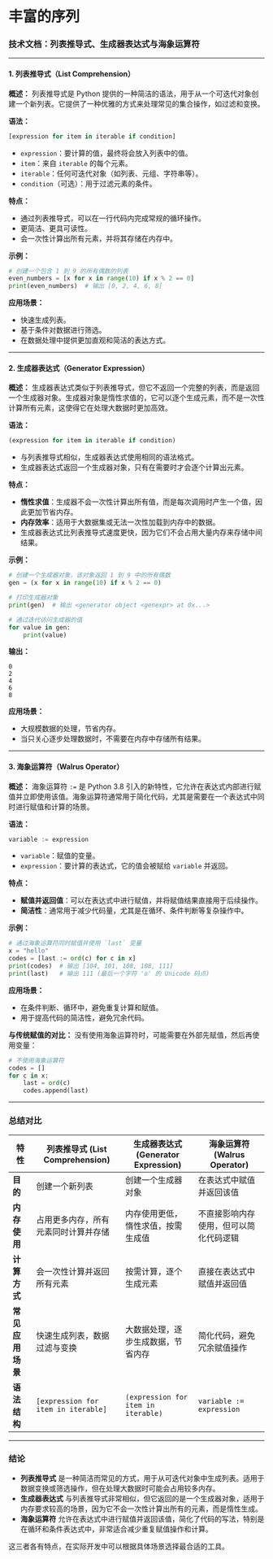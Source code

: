 # 丰富的序列

### 技术文档：列表推导式、生成器表达式与海象运算符

---

#### **1. 列表推导式（List Comprehension）**

**概述：**
列表推导式是 Python 提供的一种简洁的语法，用于从一个可迭代对象创建一个新列表。它提供了一种优雅的方式来处理常见的集合操作，如过滤和变换。

**语法：**
```python
[expression for item in iterable if condition]
```

- `expression`：要计算的值，最终将会放入列表中的值。
- `item`：来自 `iterable` 的每个元素。
- `iterable`：任何可迭代对象（如列表、元组、字符串等）。
- `condition`（可选）：用于过滤元素的条件。

**特点：**
- 通过列表推导式，可以在一行代码内完成常规的循环操作。
- 更简洁、更具可读性。
- 会一次性计算出所有元素，并将其存储在内存中。

**示例：**
```python
# 创建一个包含 1 到 9 的所有偶数的列表
even_numbers = [x for x in range(10) if x % 2 == 0]
print(even_numbers)  # 输出 [0, 2, 4, 6, 8]
```

**应用场景：**
- 快速生成列表。
- 基于条件对数据进行筛选。
- 在数据处理中提供更加直观和简洁的表达方式。

---

#### **2. 生成器表达式（Generator Expression）**

**概述：**
生成器表达式类似于列表推导式，但它不返回一个完整的列表，而是返回一个生成器对象。生成器对象是惰性求值的，它可以逐个生成元素，而不是一次性计算所有元素，这使得它在处理大数据时更加高效。

**语法：**
```python
(expression for item in iterable if condition)
```

- 与列表推导式相似，生成器表达式使用相同的语法格式。
- 生成器表达式返回一个生成器对象，只有在需要时才会逐个计算出元素。

**特点：**
- **惰性求值**：生成器不会一次性计算出所有值，而是每次调用时产生一个值，因此更加节省内存。
- **内存效率**：适用于大数据集或无法一次性加载到内存中的数据。
- 生成器表达式比列表推导式速度更快，因为它们不会占用大量内存来存储中间结果。

**示例：**
```python
# 创建一个生成器对象，该对象返回 1 到 9 中的所有偶数
gen = (x for x in range(10) if x % 2 == 0)

# 打印生成器对象
print(gen)  # 输出 <generator object <genexpr> at 0x...>

# 通过迭代访问生成器的值
for value in gen:
    print(value)
```

**输出：**
```
0
2
4
6
8
```

**应用场景：**
- 大规模数据的处理，节省内存。
- 当只关心逐步处理数据时，不需要在内存中存储所有结果。

---

#### **3. 海象运算符（Walrus Operator）**

**概述：**
海象运算符 `:=` 是 Python 3.8 引入的新特性，它允许在表达式内部进行赋值并立即使用该值。海象运算符通常用于简化代码，尤其是需要在一个表达式中同时进行赋值和计算的场景。

**语法：**
```python
variable := expression
```

- `variable`：赋值的变量。
- `expression`：要计算的表达式，它的值会被赋给 `variable` 并返回。

**特点：**
- **赋值并返回值**：可以在表达式中进行赋值，并将赋值结果直接用于后续操作。
- **简洁性**：通常用于减少代码量，尤其是在循环、条件判断等复杂操作中。

**示例：**
```python
# 通过海象运算符同时赋值并使用 `last` 变量
x = "hello"
codes = [last := ord(c) for c in x]
print(codes)  # 输出 [104, 101, 108, 108, 111]
print(last)   # 输出 111 (最后一个字符 'o' 的 Unicode 码点)
```

**应用场景：**
- 在条件判断、循环中，避免重复计算和赋值。
- 用于提高代码的简洁性，避免冗余代码。

**与传统赋值的对比：**
没有使用海象运算符时，可能需要在外部先赋值，然后再使用变量：
```python
# 不使用海象运算符
codes = []
for c in x:
    last = ord(c)
    codes.append(last)
```

---

### **总结对比**

| 特性                  | 列表推导式 (List Comprehension)            | 生成器表达式 (Generator Expression)         | 海象运算符 (Walrus Operator)               |
|----------------------|------------------------------------------|--------------------------------------------|--------------------------------------------|
| **目的**              | 创建一个新列表                            | 创建一个生成器对象                          | 在表达式中赋值并返回该值                    |
| **内存使用**          | 占用更多内存，所有元素同时计算并存储     | 内存使用更低，惰性求值，按需生成值           | 不直接影响内存使用，但可以简化代码逻辑      |
| **计算方式**          | 会一次性计算并返回所有元素                | 按需计算，逐个生成元素                      | 直接在表达式中赋值并返回值                  |
| **常见应用场景**      | 快速生成列表，数据过滤与变换             | 大数据处理，逐步生成数据，节省内存           | 简化代码，避免冗余赋值操作                  |
| **语法结构**          | `[expression for item in iterable]`      | `(expression for item in iterable)`        | `variable := expression`                    |

---

### **结论**

- **列表推导式** 是一种简洁而常见的方式，用于从可迭代对象中生成列表。适用于数据变换或筛选操作，但在处理大数据时可能会占用较多内存。
- **生成器表达式** 与列表推导式非常相似，但它返回的是一个生成器对象，适用于内存要求较高的场景，因为它不会一次性计算出所有的元素，而是惰性生成。
- **海象运算符** 允许在表达式中进行赋值并返回该值，简化了代码的写法，特别是在循环和条件表达式中，非常适合减少重复赋值操作和计算。

这三者各有特点，在实际开发中可以根据具体场景选择最合适的工具。